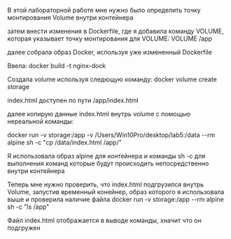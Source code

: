 В этой лабораторной работе мне нужно было определить точку монтирования Volume внутри контейнера

затем внести изменения в Dockerfile, где я добавила команду VOLUME, которая указывает точку монтирования для VOLUME: VOLUME /app

далее собрала образ Docker, используя уже измененный Dockerfile

Ввела: docker build -t nginx-dock

Создала volume используя следющую команду: docker volume create storage

index.html доступен по пути /app/index.html

далее копирую данные index.html внутрь volume с помощью нереальной команды:

docker run -v storage:/app -v /Users/Win10Pro/desktop/lab5:/data --rm alpine sh -c "cp /data/index.html /app/"

Я использовала образ alpine для контейнера и команды sh -c для выполнения команд которые будут происходить непосредственно внутри контейнера

Теперь мне нужно проверить, что index.html подгрузился внутрь Volume, запустив временный конейнер, образ которого я использовала выше и проверила наличие файла docker run -v storage:/app --rm alpine sh -c "ls /app"

Файл index.html отображается в выводе команды, хначит что он подгружен
